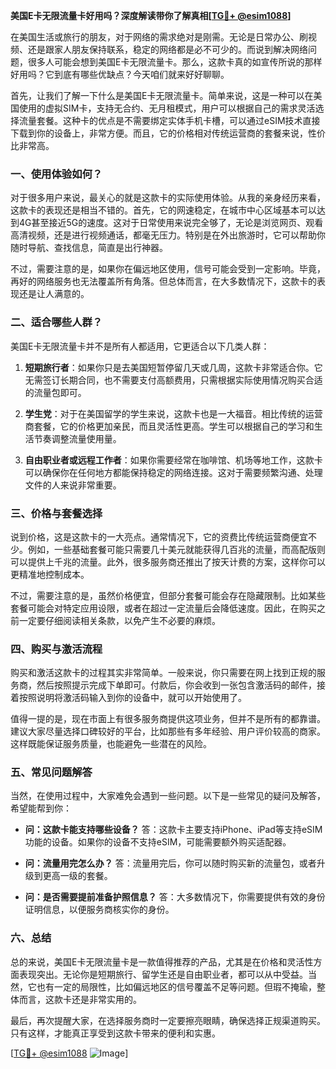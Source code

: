 **美国E卡无限流量卡好用吗？深度解读带你了解真相[[TG💪+ @esim1088](https://t.me/s/esim1088)]**

在美国生活或旅行的朋友，对于网络的需求绝对是刚需。无论是日常办公、刷视频、还是跟家人朋友保持联系，稳定的网络都是必不可少的。而说到解决网络问题，很多人可能会想到美国E卡无限流量卡。那么，这款卡真的如宣传所说的那样好用吗？它到底有哪些优缺点？今天咱们就来好好聊聊。

首先，让我们了解一下什么是美国E卡无限流量卡。简单来说，这是一种可以在美国使用的虚拟SIM卡，支持无合约、无月租模式，用户可以根据自己的需求灵活选择流量套餐。这种卡的优点是不需要绑定实体手机卡槽，可以通过eSIM技术直接下载到你的设备上，非常方便。而且，它的价格相对传统运营商的套餐来说，性价比非常高。

### **一、使用体验如何？**

对于很多用户来说，最关心的就是这款卡的实际使用体验。从我的亲身经历来看，这款卡的表现还是相当不错的。首先，它的网速稳定，在城市中心区域基本可以达到4G甚至接近5G的速度。这对于日常使用来说完全够了，无论是浏览网页、观看高清视频，还是进行视频通话，都毫无压力。特别是在外出旅游时，它可以帮助你随时导航、查找信息，简直是出行神器。

不过，需要注意的是，如果你在偏远地区使用，信号可能会受到一定影响。毕竟，再好的网络服务也无法覆盖所有角落。但总体而言，在大多数情况下，这款卡的表现还是让人满意的。

### **二、适合哪些人群？**

美国E卡无限流量卡并不是所有人都适用，它更适合以下几类人群：

1. **短期旅行者**：如果你只是去美国短暂停留几天或几周，这款卡非常适合你。它无需签订长期合同，也不需要支付高额费用，只需根据实际使用情况购买合适的流量包即可。
   
2. **学生党**：对于在美国留学的学生来说，这款卡也是一大福音。相比传统的运营商套餐，它的价格更加亲民，而且灵活性更高。学生可以根据自己的学习和生活节奏调整流量使用量。

3. **自由职业者或远程工作者**：如果你需要经常在咖啡馆、机场等地工作，这款卡可以确保你在任何地方都能保持稳定的网络连接。这对于需要频繁沟通、处理文件的人来说非常重要。

### **三、价格与套餐选择**

说到价格，这是这款卡的一大亮点。通常情况下，它的资费比传统运营商便宜不少。例如，一些基础套餐可能只需要几十美元就能获得几百兆的流量，而高配版则可以提供上千兆的流量。此外，很多服务商还推出了按天计费的方案，这样你可以更精准地控制成本。

不过，需要注意的是，虽然价格便宜，但部分套餐可能会存在隐藏限制。比如某些套餐可能会对特定应用设限，或者在超过一定流量后会降低速度。因此，在购买之前一定要仔细阅读相关条款，以免产生不必要的麻烦。

### **四、购买与激活流程**

购买和激活这款卡的过程其实非常简单。一般来说，你只需要在网上找到正规的服务商，然后按照提示完成下单即可。付款后，你会收到一张包含激活码的邮件，接着按照说明将激活码输入到你的设备中，就可以开始使用了。

值得一提的是，现在市面上有很多服务商提供这项业务，但并不是所有的都靠谱。建议大家尽量选择口碑较好的平台，比如那些有多年经验、用户评价较高的商家。这样既能保证服务质量，也能避免一些潜在的风险。

### **五、常见问题解答**

当然，在使用过程中，大家难免会遇到一些问题。以下是一些常见的疑问及解答，希望能帮到你：

- **问：这款卡能支持哪些设备？**
  答：这款卡主要支持iPhone、iPad等支持eSIM功能的设备。如果你的设备不支持eSIM，可能需要额外购买适配器。

- **问：流量用完怎么办？**
  答：流量用完后，你可以随时购买新的流量包，或者升级到更高一级的套餐。

- **问：是否需要提前准备护照信息？**
  答：大多数情况下，你需要提供有效的身份证明信息，以便服务商核实你的身份。

### **六、总结**

总的来说，美国E卡无限流量卡是一款值得推荐的产品，尤其是在价格和灵活性方面表现突出。无论你是短期旅行、留学生还是自由职业者，都可以从中受益。当然，它也有一定的局限性，比如偏远地区的信号覆盖不足等问题。但瑕不掩瑜，整体而言，这款卡还是非常实用的。

最后，再次提醒大家，在选择服务商时一定要擦亮眼睛，确保选择正规渠道购买。只有这样，才能真正享受到这款卡带来的便利和实惠。

[[TG💪+ @esim1088](https://t.me/s/esim1088) ![Image](https://i.postimg.cc/4NQfJmqS/Snipaste-2025-05-13-00-14-12.png)]